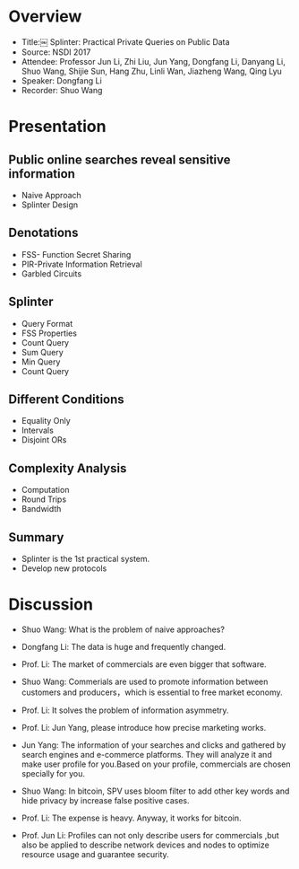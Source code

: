 # Overview
* Title:￼ Splinter: Practical Private Queries on Public Data
* Source: NSDI 2017
* Attendee: Professor Jun Li, Zhi Liu, Jun Yang, Dongfang Li, Danyang Li, Shuo Wang, Shijie Sun, Hang Zhu, Linli Wan, Jiazheng Wang, Qing Lyu
* Speaker: Dongfang Li
* Recorder: Shuo Wang

# Presentation
## Public online searches reveal sensitive information
* Naive Approach
* Splinter Design
## Denotations
* FSS- Function Secret Sharing
* PIR-Private Information Retrieval
* Garbled Circuits
## Splinter
* Query Format
* FSS Properties
* Count Query
* Sum Query
* Min Query
* Count Query
## Different Conditions
* Equality Only
* Intervals
* Disjoint ORs
## Complexity Analysis
* Computation
* Round Trips
* Bandwidth
## Summary
* Splinter is the 1st practical system.
* Develop new protocols


# Discussion

* Shuo Wang: What is the problem of naive approaches?
* Dongfang Li: The data is huge and frequently changed.

* Prof. Li:  The market of commercials are even bigger that software.
* Shuo Wang: Commerials are used to promote information between customers and producers，which is essential to free market economy.
* Prof. Li:  It solves the problem of information asymmetry.

* Prof. Li: Jun Yang, please introduce how precise marketing works.
* Jun Yang: The information of your searches and clicks and gathered by search engines and e-commerce platforms. They will analyze it and make user profile for you.Based on your profile, commercials are chosen specially for you.

* Shuo Wang: In bitcoin, SPV uses bloom filter to add other key words and hide privacy by increase false positive cases.
* Prof. Li: The expense is heavy. Anyway, it works for bitcoin.

* Prof. Jun Li: Profiles can not only describe users for commercials ,but also be applied to describe network devices and nodes to optimize resource usage and guarantee security.